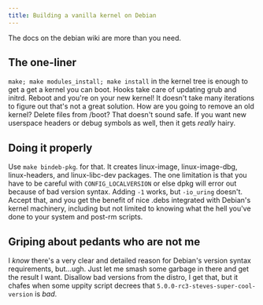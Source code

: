 ```yaml
---
title: Building a vanilla kernel on Debian
---
```

The docs on the debian wiki are more than you need.

## The one-liner

`make; make modules_install; make install` in the kernel tree is enough to get
a get a kernel you can boot. Hooks take care of updating grub and initrd.
Reboot and you're on your new kernel!  It doesn't take many iterations to
figure out that's not a great solution. How are you going to remove an old
kernel? Delete files from /boot? That doesn't sound safe. If you want new
userspace headers or debug symbols as well, then it gets _really_ hairy.

## Doing it properly

Use `make bindeb-pkg`. for that. It creates linux-image, linux-image-dbg,
linux-headers, and linux-libc-dev packages. The one limitation is that you have
to be careful with `CONFIG_LOCALVERSION` or else dpkg will error out because of
bad version syntax. Adding `-1` works, but `-io_uring` doesn't.  Accept that,
and you get the benefit of nice .debs integrated with Debian's kernel
machinery, including but not limited to knowing what the hell you've done to
your system and post-rm scripts.

## Griping about pedants who are not me

I _know_ there's a very clear and detailed reason for Debian's version syntax
requirements, but...ugh. Just let me smash some garbage in there and get the
result I want. Disallow bad versions from the distro, I get that, but it chafes
when some uppity script decrees that `5.0.0-rc3-steves-super-cool-version` is
_bad_.
